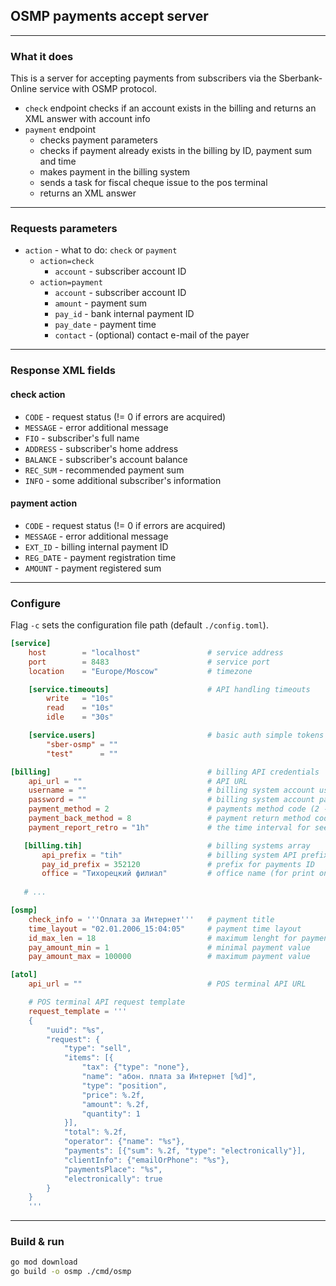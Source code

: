 ## OSMP payments accept server
___
### What it does

This is a server for accepting payments from subscribers via 
the Sberbank-Online service with OSMP protocol.

 - `check` endpoint checks if an account exists in the billing 
   and returns an XML answer with account info
 - `payment` endpoint 
   - checks payment parameters
   - checks if payment already exists in the billing by ID, payment sum and time
   - makes  payment in the billing system
   - sends a task for fiscal cheque issue to the pos terminal
   - returns an XML answer
___
### Requests parameters

- `action` - what to do: `check` or `payment`
  - `action=check`
    - `account` - subscriber account ID
  - `action=payment`
    - `account` - subscriber account ID
    - `amount` - payment sum
    - `pay_id` - bank internal payment ID
    - `pay_date` - payment time
    - `contact` - (optional) contact e-mail of the payer
___
### Response XML fields

#### check action
- `CODE` - request status (!= 0 if errors are acquired)
- `MESSAGE` - error additional message
- `FIO` - subscriber's full name
- `ADDRESS` - subscriber's home address
- `BALANCE` - subscriber's account balance
- `REC_SUM` - recommended payment sum
- `INFO` - some additional subscriber's information

#### payment action
- `CODE` - request status (!= 0 if errors are acquired)
- `MESSAGE` - error additional message
- `EXT_ID` - billing internal payment ID
- `REG_DATE` - payment registration time
- `AMOUNT` - payment registered sum
___
### Configure

Flag `-c` sets the configuration file path (default `./config.toml`).

```toml
[service]
    host        = "localhost"               # service address
    port        = 8483                      # service port
    location    = "Europe/Moscow"           # timezone

    [service.timeouts]                      # API handling timeouts
        write   = "10s"
        read    = "10s"
        idle    = "30s"

    [service.users]                         # basic auth simple tokens
        "sber-osmp" = ""
        "test"      = ""

[billing]                                   # billing API credentials
    api_url = ""                            # API URL
    username = ""                           # billing system account username
    password = ""                           # billing system account password
    payment_method = 2                      # payments method code (2 - banks transfert)
    payment_back_method = 8                 # payment return method code (8 - money-back)
    payment_report_retro = "1h"             # the time interval for seeking previous payments

   [billing.tih]                            # billing systems array
       api_prefix = "tih"                   # billing system API prefix
       pay_id_prefix = 352120               # prefix for payments ID
       office = "Тихорецкий филиал"         # office name (for print on cheques
   
   # ...

[osmp]                                      
    check_info = '''Оплата за Интернет'''   # payment title
    time_layout = "02.01.2006_15:04:05"     # payment time layout
    id_max_len = 18                         # maximum lenght for payment ID
    pay_amount_min = 1                      # minimal payment value
    pay_amount_max = 100000                 # maximum payment value

[atol]
    api_url = ""                            # POS terminal API URL

    # POS terminal API request template
    request_template = '''
    {
        "uuid": "%s",
        "request": {
            "type": "sell",
            "items": [{
                "tax": {"type": "none"},
                "name": "абон. плата за Интернет [%d]",
                "type": "position",
                "price": %.2f,
                "amount": %.2f,
                "quantity": 1
            }],
            "total": %.2f,
            "operator": {"name": "%s"},
            "payments": [{"sum": %.2f, "type": "electronically"}],
            "clientInfo": {"emailOrPhone": "%s"},
            "paymentsPlace": "%s",
            "electronically": true
        }
    }
    '''
```
___
### Build & run

```bash
go mod download
go build -o osmp ./cmd/osmp
```
